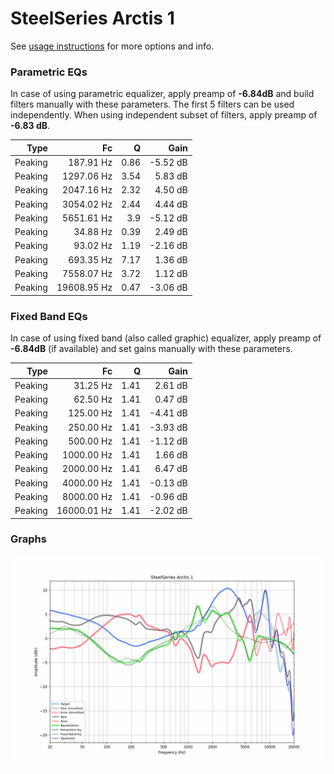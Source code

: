 # SteelSeries Arctis 1
See [usage instructions](https://github.com/jaakkopasanen/AutoEq#usage) for more options and info.

### Parametric EQs
In case of using parametric equalizer, apply preamp of **-6.84dB** and build filters manually
with these parameters. The first 5 filters can be used independently.
When using independent subset of filters, apply preamp of **-6.83 dB**.

| Type    | Fc          |    Q | Gain     |
|--------:|------------:|-----:|---------:|
| Peaking | 187.91 Hz   | 0.86 | -5.52 dB |
| Peaking | 1297.06 Hz  | 3.54 | 5.83 dB  |
| Peaking | 2047.16 Hz  | 2.32 | 4.50 dB  |
| Peaking | 3054.02 Hz  | 2.44 | 4.44 dB  |
| Peaking | 5651.61 Hz  | 3.9  | -5.12 dB |
| Peaking | 34.88 Hz    | 0.39 | 2.49 dB  |
| Peaking | 93.02 Hz    | 1.19 | -2.16 dB |
| Peaking | 693.35 Hz   | 7.17 | 1.36 dB  |
| Peaking | 7558.07 Hz  | 3.72 | 1.12 dB  |
| Peaking | 19608.95 Hz | 0.47 | -3.06 dB |

### Fixed Band EQs
In case of using fixed band (also called graphic) equalizer, apply preamp of **-6.84dB**
(if available) and set gains manually with these parameters.

| Type    | Fc          |    Q | Gain     |
|--------:|------------:|-----:|---------:|
| Peaking | 31.25 Hz    | 1.41 | 2.61 dB  |
| Peaking | 62.50 Hz    | 1.41 | 0.47 dB  |
| Peaking | 125.00 Hz   | 1.41 | -4.41 dB |
| Peaking | 250.00 Hz   | 1.41 | -3.93 dB |
| Peaking | 500.00 Hz   | 1.41 | -1.12 dB |
| Peaking | 1000.00 Hz  | 1.41 | 1.66 dB  |
| Peaking | 2000.00 Hz  | 1.41 | 6.47 dB  |
| Peaking | 4000.00 Hz  | 1.41 | -0.13 dB |
| Peaking | 8000.00 Hz  | 1.41 | -0.96 dB |
| Peaking | 16000.01 Hz | 1.41 | -2.02 dB |

### Graphs
![](./SteelSeries%20Arctis%201.png)